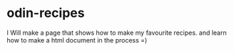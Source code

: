 # odin-recipes

I Will make a page that shows how to make my favourite recipes. and learn how to make a html document in the process =)
